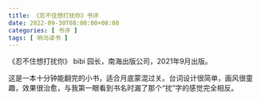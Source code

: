 ```yaml
---
title: 《忍不住想打扰你》书评
date: 2022-09-30T08:00:00+08:00
categories: [ 书评 ]
tags: [ 响马读书 ]
---
```


《忍不住想打扰你》 bibi 园长，南海出版公司，2021年9月出版。

这是一本十分钟能翻完的小书，适合月底蒙混过关。台词设计很简单，画风很童趣，效果很治愈，与我第一眼看到书名时漏了那个“扰”字的感觉完全相反。

